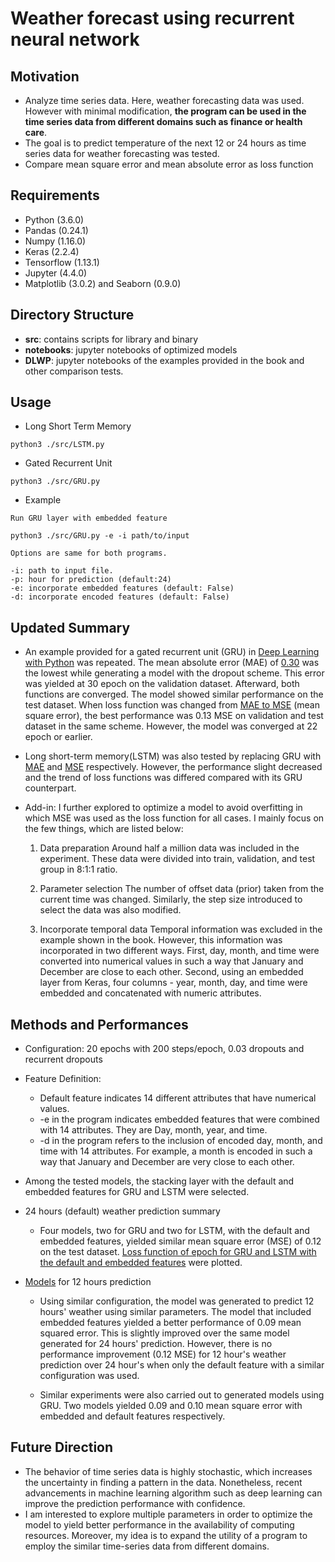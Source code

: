 # Weather forecast using recurrent neural network

## **Motivation**
* Analyze time series data. Here, weather forecasting data was used. However 
  with minimal modification, __the program can be used in the time series data from 
  different domains such as finance or health care__.
* The goal is to predict temperature of the next 12 or 24 hours
  as time series data for weather forecasting was tested. 
* Compare mean square error and mean absolute error as loss function

## **Requirements** 
* Python (3.6.0)
* Pandas (0.24.1)
* Numpy (1.16.0)
* Keras (2.2.4) 
* Tensorflow (1.13.1)
* Jupyter (4.4.0)
* Matplotlib (3.0.2) and Seaborn (0.9.0)

## **Directory Structure**
- __src__: contains scripts for library and binary
- __notebooks__: jupyter notebooks of optimized models 
- __DLWP__: jupyter notebooks of the examples provided in the book and other
  comparison tests. 

## **Usage** 

* Long Short Term Memory 
```
python3 ./src/LSTM.py 
```

* Gated Recurrent Unit 
```
python3 ./src/GRU.py 
```

* Example
```
Run GRU layer with embedded feature

python3 ./src/GRU.py -e -i path/to/input  

Options are same for both programs.

-i: path to input file.
-p: hour for prediction (default:24) 
-e: incorporate embedded features (default: False)
-d: incorporate encoded features (default: False)  
```

## **Updated Summary**

* An example provided for a gated recurrent unit (GRU) in [Deep Learning with Python](https://bit.ly/346tOkH)
 was repeated. The mean absolute error (MAE) of [0.30](https://bit.ly/2kqrO4K) was the lowest while generating 
 a model with the dropout scheme. This error was yielded at 30 epoch on the validation dataset.
 Afterward, both functions are converged. The model showed similar performance on the test dataset.
 When loss function was changed from [MAE to MSE](https://bit.ly/2kfketZ) (mean square error), 
 the best performance was 0.13 MSE on validation and test dataset in the same scheme. 
 However, the model was converged at 22 epoch or earlier. 
* Long short-term memory(LSTM) was also tested by replacing GRU with [MAE](https://bit.ly/2lUMEd8) 
  and [MSE](https://bit.ly/2jTdaTq) respectively. However, the performance slight decreased and 
  the trend of loss functions was differed compared with its GRU counterpart.

* Add-in:
 I further explored to optimize a model to avoid overfitting in which MSE was used as the loss function for all cases. 
 I mainly focus on the few things, which are listed below:
   1. Data preparation
     Around half a million data was included in the experiment. These data were divided into train, 
     validation, and test group in 8:1:1 ratio.

   2. Parameter selection
     The number of offset data (prior) taken from the current time was changed. 
     Similarly, the step size introduced to select the data was also modified.

   3. Incorporate temporal data
     Temporal information was excluded in the example shown in the book. 
     However, this information was incorporated in two different ways. 
     First, day, month, and time were converted into numerical values in such a way that January and December 
     are close to each other. Second, using an embedded layer from Keras, four columns - year, month, day, 
     and time were embedded and concatenated with numeric attributes.

## **Methods and Performances**
  - Configuration: 20 epochs with 200 steps/epoch, 0.03 dropouts and recurrent dropouts
  - Feature Definition:
    * Default feature indicates 14 different attributes that have numerical values.
    * -e in the program indicates embedded features that were combined with 14 attributes.
     They are Day, month, year, and time.
    * -d in the program refers to the inclusion of encoded day, month, and time with 14 attributes. 
      For example, a month is encoded in such a way that January and December are very close to each other.
  - Among the tested models, the stacking layer with the default and embedded features for GRU and LSTM were selected.
  - 24 hours (default) weather prediction summary
    * Four models, two for GRU and two for LSTM, with the default and embedded features, 
      yielded similar mean square error (MSE) of 0.12 on the test dataset. 
      [Loss function of epoch for GRU and LSTM with the default and embedded features](https://bit.ly/2zuTkSD) were plotted.

  - [Models](https://bit.ly/30LqDgj) for 12 hours prediction
    * Using similar configuration, the model was generated to predict 12 hours' weather using similar 
      parameters. The model that included embedded features yielded a better performance of 0.09 
      mean squared error. This is slightly improved over the same model generated for 24 hours'
     prediction. However, there is no performance improvement (0.12 MSE) for 12 hour's weather prediction 
     over 24 hour's when only the default feature with a similar configuration was used.

    * Similar experiments were also carried out to generated models using GRU. Two models yielded 0.09 
      and 0.10 mean square error with embedded and default features respectively.

## **Future Direction**
  - The behavior of time series data is highly stochastic, which increases the uncertainty in finding 
    a pattern in the data. Nonetheless, recent advancements in machine learning algorithm such as deep 
    learning can improve the prediction performance with confidence.
  - I am interested to explore multiple parameters in order to optimize the model 
    to yield better performance in the availability of computing resources. Moreover, my idea is to 
    expand the utility of a program to employ the similar time-series data from different domains.
